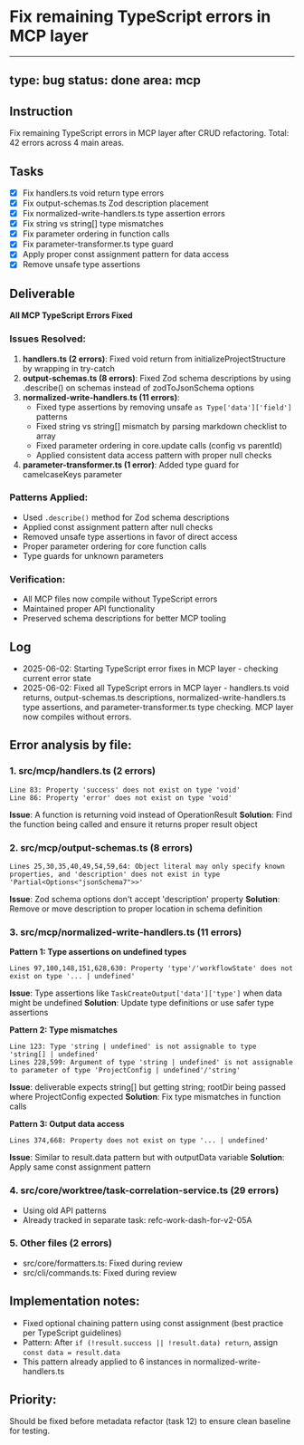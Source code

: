 # Fix remaining TypeScript errors in MCP layer

---
type: bug
status: done
area: mcp
---


## Instruction
Fix remaining TypeScript errors in MCP layer after CRUD refactoring. Total: 42 errors across 4 main areas.

## Tasks
- [x] Fix handlers.ts void return type errors
- [x] Fix output-schemas.ts Zod description placement
- [x] Fix normalized-write-handlers.ts type assertion errors
- [x] Fix string vs string[] type mismatches
- [x] Fix parameter ordering in function calls
- [x] Fix parameter-transformer.ts type guard
- [x] Apply proper const assignment pattern for data access
- [x] Remove unsafe type assertions

## Deliverable
**All MCP TypeScript Errors Fixed**

### Issues Resolved:
1. **handlers.ts (2 errors)**: Fixed void return from initializeProjectStructure by wrapping in try-catch
2. **output-schemas.ts (8 errors)**: Fixed Zod schema descriptions by using .describe() on schemas instead of zodToJsonSchema options
3. **normalized-write-handlers.ts (11 errors)**:
   - Fixed type assertions by removing unsafe `as Type['data']['field']` patterns
   - Fixed string vs string[] mismatch by parsing markdown checklist to array
   - Fixed parameter ordering in core.update calls (config vs parentId)
   - Applied consistent data access pattern with proper null checks
4. **parameter-transformer.ts (1 error)**: Added type guard for camelcaseKeys parameter

### Patterns Applied:
- Used `.describe()` method for Zod schema descriptions
- Applied const assignment pattern after null checks
- Removed unsafe type assertions in favor of direct access
- Proper parameter ordering for core function calls
- Type guards for unknown parameters

### Verification:
- All MCP files now compile without TypeScript errors
- Maintained proper API functionality
- Preserved schema descriptions for better MCP tooling

## Log
- 2025-06-02: Starting TypeScript error fixes in MCP layer - checking current error state
- 2025-06-02: Fixed all TypeScript errors in MCP layer - handlers.ts void returns, output-schemas.ts descriptions, normalized-write-handlers.ts type assertions, and parameter-transformer.ts type checking. MCP layer now compiles without errors.

## Error analysis by file:
### 1. src/mcp/handlers.ts (2 errors)
```
Line 83: Property 'success' does not exist on type 'void'
Line 86: Property 'error' does not exist on type 'void'
```
**Issue**: A function is returning void instead of OperationResult
**Solution**: Find the function being called and ensure it returns proper result object

### 2. src/mcp/output-schemas.ts (8 errors) 
```
Lines 25,30,35,40,49,54,59,64: Object literal may only specify known properties, and 'description' does not exist in type 'Partial<Options<"jsonSchema7">>'
```
**Issue**: Zod schema options don't accept 'description' property
**Solution**: Remove or move description to proper location in schema definition

### 3. src/mcp/normalized-write-handlers.ts (11 errors)
**Pattern 1: Type assertions on undefined types**
```
Lines 97,100,148,151,628,630: Property 'type'/'workflowState' does not exist on type '... | undefined'
```
**Issue**: Type assertions like `TaskCreateOutput['data']['type']` when data might be undefined
**Solution**: Update type definitions or use safer type assertions

**Pattern 2: Type mismatches**
```
Line 123: Type 'string | undefined' is not assignable to type 'string[] | undefined'
Lines 228,599: Argument of type 'string | undefined' is not assignable to parameter of type 'ProjectConfig | undefined'/'string'
```
**Issue**: deliverable expects string[] but getting string; rootDir being passed where ProjectConfig expected
**Solution**: Fix type mismatches in function calls

**Pattern 3: Output data access**
```
Lines 374,668: Property does not exist on type '... | undefined'
```
**Issue**: Similar to result.data pattern but with outputData variable
**Solution**: Apply same const assignment pattern

### 4. src/core/worktree/task-correlation-service.ts (29 errors)
- Using old API patterns
- Already tracked in separate task: refc-work-dash-for-v2-05A

### 5. Other files (2 errors)
- src/core/formatters.ts: Fixed during review
- src/cli/commands.ts: Fixed during review

## Implementation notes:
- Fixed optional chaining pattern using const assignment (best practice per TypeScript guidelines)
- Pattern: After `if (!result.success || !result.data) return`, assign `const data = result.data`
- This pattern already applied to 6 instances in normalized-write-handlers.ts

## Priority:
Should be fixed before metadata refactor (task 12) to ensure clean baseline for testing.
